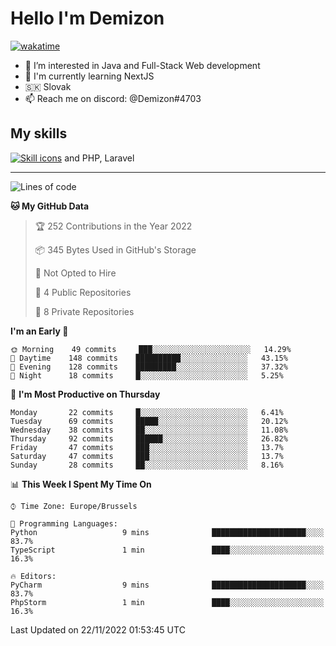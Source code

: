 # Hello I'm Demizon
[![wakatime](https://wakatime.com/badge/user/6ad1949f-d6d7-44f9-9eee-c35e54cc499b.svg)](https://wakatime.com/@6ad1949f-d6d7-44f9-9eee-c35e54cc499b)
- 👀 I’m interested in Java and Full-Stack Web development
- 🌱 I'm currently learning NextJS
- 🇸🇰 Slovak
- 📫 Reach me on discord: @Demizon#4703

## My skills
[![Skill icons](https://skillicons.dev/icons?i=java,js,ts,html,css,react,py,git,docker,linux,mysql,mongo&theme=dark)](https://github.com/Demizon3433) and PHP, Laravel

---

<!--START_SECTION:waka-->
![Lines of code](https://img.shields.io/badge/From%20Hello%20World%20I%27ve%20Written-44%20Thousand%20lines%20of%20code-blue)

**🐱 My GitHub Data** 

> 🏆 252 Contributions in the Year 2022
 > 
> 📦 345 Bytes Used in GitHub's Storage 
 > 
> 🚫 Not Opted to Hire
 > 
> 📜 4 Public Repositories 
 > 
> 🔑 8 Private Repositories  
 > 
**I'm an Early 🐤** 

```text
🌞 Morning    49 commits     ███░░░░░░░░░░░░░░░░░░░░░░   14.29% 
🌆 Daytime    148 commits    ██████████░░░░░░░░░░░░░░░   43.15% 
🌃 Evening    128 commits    █████████░░░░░░░░░░░░░░░░   37.32% 
🌙 Night      18 commits     █░░░░░░░░░░░░░░░░░░░░░░░░   5.25%

```
📅 **I'm Most Productive on Thursday** 

```text
Monday       22 commits     █░░░░░░░░░░░░░░░░░░░░░░░░   6.41% 
Tuesday      69 commits     █████░░░░░░░░░░░░░░░░░░░░   20.12% 
Wednesday    38 commits     ██░░░░░░░░░░░░░░░░░░░░░░░   11.08% 
Thursday     92 commits     ██████░░░░░░░░░░░░░░░░░░░   26.82% 
Friday       47 commits     ███░░░░░░░░░░░░░░░░░░░░░░   13.7% 
Saturday     47 commits     ███░░░░░░░░░░░░░░░░░░░░░░   13.7% 
Sunday       28 commits     ██░░░░░░░░░░░░░░░░░░░░░░░   8.16%

```


📊 **This Week I Spent My Time On** 

```text
⌚︎ Time Zone: Europe/Brussels

💬 Programming Languages: 
Python                   9 mins              █████████████████████░░░░   83.7% 
TypeScript               1 min               ████░░░░░░░░░░░░░░░░░░░░░   16.3%

🔥 Editors: 
PyCharm                  9 mins              █████████████████████░░░░   83.7% 
PhpStorm                 1 min               ████░░░░░░░░░░░░░░░░░░░░░   16.3%

```


 Last Updated on 22/11/2022 01:53:45 UTC
<!--END_SECTION:waka-->
